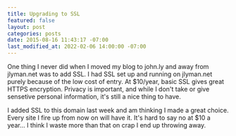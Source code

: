 ```yaml
---
title: Upgrading to SSL
featured: false
layout: post
categories: posts
date: 2015-08-16 11:43:17 -07:00
last_modified_at: 2022-02-06 14:00:00 -07:00
---
```


One thing I never did when I moved my blog to john.ly and away from jlyman.net was to add SSL. I had SSL set up and running on jlyman.net purely because of the low cost of entry. At $10/year, basic SSL gives great HTTPS encryption. Privacy is important, and while I don't take or give sensetive personal information, it's still a nice thing to have.

I added SSL to this domain last week and am thinking I made a great choice. Every site I fire up from now on will have it. It's hard to say no at $10 a year… I think I waste more than that on crap I end up throwing away.

